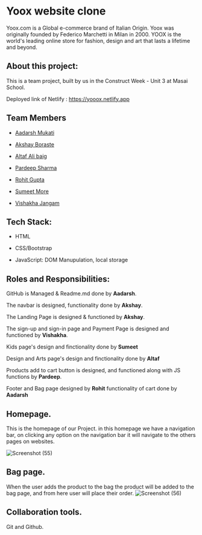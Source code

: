 # Yoox website clone
Yoox.com is a Global e-commerce brand of Italian Origin.
Yoox was originally founded by Federico Marchetti in Milan in 2000.
YOOX is the world's leading online store for fashion, design and art that lasts a lifetime and beyond.
## About this project:
This is a team project, built by us in the Construct Week - Unit 3 at Masai School. 

Deployed link of Netlify : https://yooox.netlify.app






 ## Team Members

- [Aadarsh Mukati](https://github.com/aadarsh11433) 

- [Akshay Boraste](https://github.com/akbora1994)

- [Altaf Ali baig](https://github.com/altaf100001)

- [Pardeep Sharma](https://github.com/shadow3012) 

- [Rohit Gupta](https://github.com/Rohit9894)

- [Sumeet More](https://github.com/sumeetmore1997)

- [Vishakha Jangam](https://github.com/Vishakha-Jangam)


 ## Tech Stack:
- HTML

- CSS/Bootstrap

- JavaScript: DOM Manupulation, local storage



 ## Roles and Responsibilities:
 
GitHub is Managed & Readme.md done by **Aadarsh**.

The navbar is designed, functionality done by **Akshay**.

The Landing Page is designed & functioned by **Akshay**.

The sign-up and sign-in page and Payment Page is designed and functioned by **Vishakha**.

Kids page's design and finctionality done by **Sumeet**

Design and Arts page's design and finctionality done by **Altaf**

Products add to cart button is designed, and functioned along with JS functions by **Pardeep**.

Footer and Bag page designed by **Rohit** functionality of cart done by **Aadarsh**

## Homepage.

This is the homepage of our Project. in this homepage we have a navigation bar, on clicking any option on the navigation bar it will navigate to the others pages on websites.

![Screenshot (55)](https://user-images.githubusercontent.com/92370651/167407173-5cf04c8f-d2b4-48cd-b65c-a40f6b70c4a6.png)




## Bag page.

When the user adds the product to the bag the product will be added to the bag page, and from here user will place their order.
![Screenshot (56)](https://user-images.githubusercontent.com/92370651/167412973-cdbcbb9b-466f-4642-9795-782c248d9488.png)


## Collaboration tools.

Git and Github.
